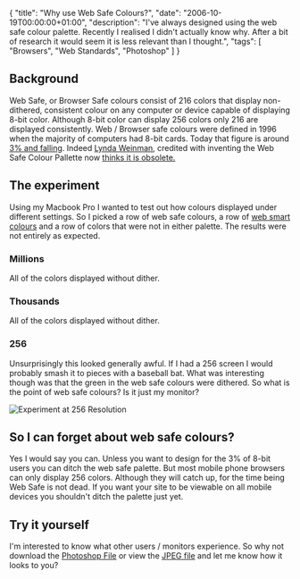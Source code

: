 {
  "title": "Why use Web Safe Colours?",
  "date": "2006-10-19T00:00:00+01:00",
  "description": "I've always designed using the web safe colour palette. Recently I realised I didn't actually know why. After a bit of research it would seem it is less relevant than I thought.",
  "tags": [
    "Browsers",
    "Web Standards",
    "Photoshop"
  ]
}

## Background

Web Safe, or Browser Safe colours consist of 216 colors that display non-dithered, consistent colour on any computer or device capable of displaying 8-bit color. Although 8-bit color can display 256 colors only 216 are displayed consistently. Web / Browser safe colours were defined in 1996 when the majority of computers had 8-bit cards. Today that figure is around [3% and falling][1]. Indeed [Lynda Weinman][2], credited with inventing the Web Safe Colour Pallette now [thinks it is obsolete.][3]

## The experiment

Using my Macbook Pro I wanted to test out how colours displayed under different settings. So I picked a row of web safe colours, a row of [web smart colours][4] and a row of colors that were not in either palette. The results were not entirely as expected.

### Millions

All of the colors displayed without dither.

### Thousands

All of the colors displayed without dither.

### 256

Unsurprisingly this looked generally awful. If I had a 256 screen I would probably smash it to pieces with a baseball bat. What was interesting though was that the green in the web safe colours were dithered. So what is the point of web safe colours? Is it just my monitor?

![Experiment at 256 Resolution][5] 

## So I can forget about web safe colours?

Yes I would say you can. Unless you want to design for the 3% of 8-bit users you can ditch the web safe palette. But most mobile phone browsers can only display 256 colors. Although they will catch up, for the time being Web Safe is not dead. If you want your site to be viewable on all mobile devices you shouldn't ditch the palette just yet. 

## Try it yourself

I'm interested to know what other users / monitors experience. So why not download the [Photoshop File][6] or view the [JPEG file][7] and let me know how it looks to you?

 [1]: http://www.w3schools.com/browsers/browsers_stats.asp
 [2]: http://www.lynda.com/
 [3]: http://www.lynda.com/hex.asp
 [4]: http://www.morecrayons.com/palettes/webSmart/
 [5]: /images/articles/256.jpg 
 [6]: /images/articles/web_safe_experiment.psd
 [7]: /images/articles/web_safe_experiment.jpg
